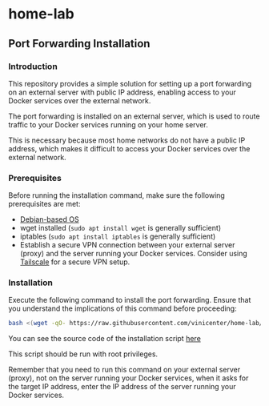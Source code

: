 # home-lab

## Port Forwarding Installation

### Introduction

This repository provides a simple solution for setting up a port forwarding on an external server with public IP address, enabling access to your Docker services over the external network.

The port forwarding is installed on an external server, which is used to route traffic to your Docker services running on your home server.

This is necessary because most home networks do not have a public IP address, which makes it difficult to access your Docker services over the external network.

### Prerequisites

Before running the installation command, make sure the following prerequisites are met:

- [Debian-based OS](https://www.debian.org/)
- wget installed (`sudo apt install wget` is generally sufficient)
- iptables (`sudo apt install iptables` is generally sufficient)
- Establish a secure VPN connection between your external server (proxy) and the server running your Docker services. Consider using [Tailscale](https://tailscale.com/) for a secure VPN setup.

### Installation

Execute the following command to install the port forwarding. Ensure that you understand the implications of this command before proceeding:

```bash
bash <(wget -qO- https://raw.githubusercontent.com/vinicenter/home-lab/main/install-port-forwarding.sh)
```

You can see the source code of the installation script [here](https://raw.githubusercontent.com/vinicenter/home-lab/main/install-port-forwarding.sh)

This script should be run with root privileges.

Remember that you need to run this command on your external server (proxy), not on the server running your Docker services, when it asks for the target IP address, enter the IP address of the server running your Docker services.
